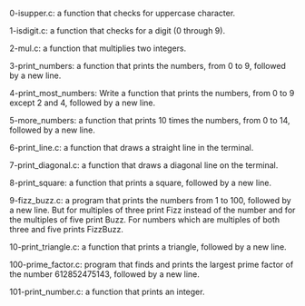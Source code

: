 0-isupper.c:  a function that checks for uppercase character.

1-isdigit.c: a function that checks for a digit (0 through 9).

2-mul.c: a function that multiplies two integers.

3-print_numbers: a function that prints the numbers, from 0 to 9, followed by a new line.

4-print_most_numbers: Write a function that prints the numbers, from 0 to 9 except 2 and 4, followed by a new 
line.

5-more_numbers: a function that prints 10 times the numbers, from 0 to 14, followed by a new line.

6-print_line.c: a function that draws a straight line in the terminal.

7-print_diagonal.c: a function that draws a diagonal line on the terminal.

8-print_square: a function that prints a square, followed by a new line.

9-fizz_buzz.c: a program that prints the numbers from 1 to 100, followed by a new line. But for multiples of three print Fizz instead of the number and for the multiples of five print Buzz. For numbers which are multiples of both three and five prints FizzBuzz.

10-print_triangle.c: a function that prints a triangle, followed by a new line.

100-prime_factor.c:  program that finds and prints the largest prime factor of the number 612852475143, followed by a new line.

101-print_number.c: a function that prints an integer.


